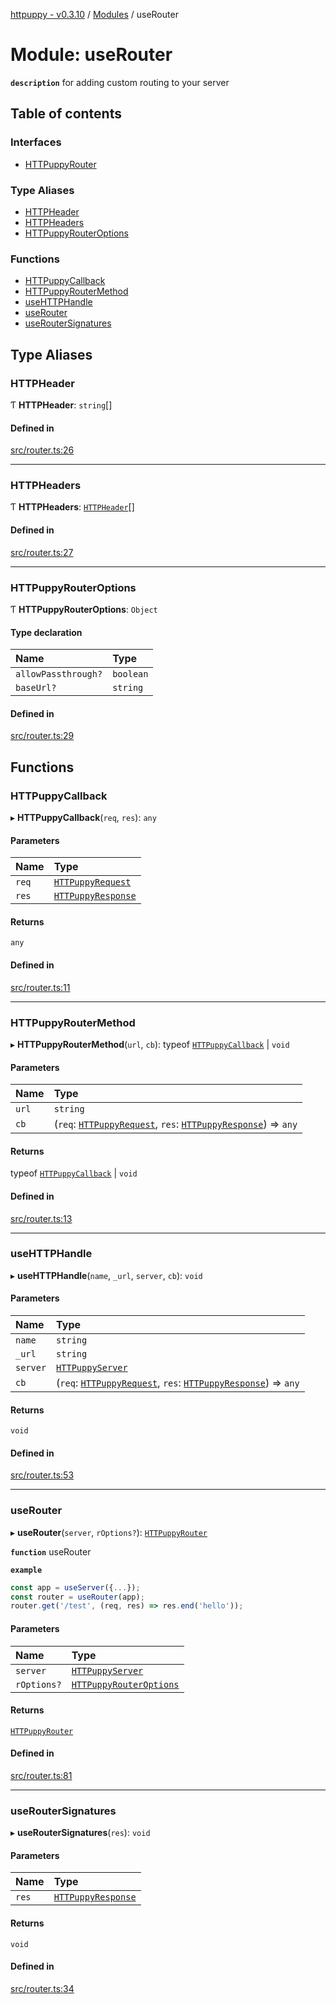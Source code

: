 [httpuppy - v0.3.10](../README.md) / [Modules](../modules.md) / useRouter

# Module: useRouter

**`description`** for adding custom routing to your server

## Table of contents

### Interfaces

- [HTTPuppyRouter](../interfaces/useRouter.HTTPuppyRouter.md)

### Type Aliases

- [HTTPHeader](useRouter.md#httpheader)
- [HTTPHeaders](useRouter.md#httpheaders)
- [HTTPuppyRouterOptions](useRouter.md#httpuppyrouteroptions)

### Functions

- [HTTPuppyCallback](useRouter.md#httpuppycallback)
- [HTTPuppyRouterMethod](useRouter.md#httpuppyroutermethod)
- [useHTTPHandle](useRouter.md#usehttphandle)
- [useRouter](useRouter.md#userouter)
- [useRouterSignatures](useRouter.md#useroutersignatures)

## Type Aliases

### HTTPHeader

Ƭ **HTTPHeader**: `string`[]

#### Defined in

[src/router.ts:26](https://github.com/abschill/httpuppy/blob/0ce48f2/src/router.ts#L26)

___

### HTTPHeaders

Ƭ **HTTPHeaders**: [`HTTPHeader`](useRouter.md#httpheader)[]

#### Defined in

[src/router.ts:27](https://github.com/abschill/httpuppy/blob/0ce48f2/src/router.ts#L27)

___

### HTTPuppyRouterOptions

Ƭ **HTTPuppyRouterOptions**: `Object`

#### Type declaration

| Name | Type |
| :------ | :------ |
| `allowPassthrough?` | `boolean` |
| `baseUrl?` | `string` |

#### Defined in

[src/router.ts:29](https://github.com/abschill/httpuppy/blob/0ce48f2/src/router.ts#L29)

## Functions

### HTTPuppyCallback

▸ **HTTPuppyCallback**(`req`, `res`): `any`

#### Parameters

| Name | Type |
| :------ | :------ |
| `req` | [`HTTPuppyRequest`](../interfaces/useServer.HTTPuppyRequest.md) |
| `res` | [`HTTPuppyResponse`](../interfaces/useServer.HTTPuppyResponse.md) |

#### Returns

`any`

#### Defined in

[src/router.ts:11](https://github.com/abschill/httpuppy/blob/0ce48f2/src/router.ts#L11)

___

### HTTPuppyRouterMethod

▸ **HTTPuppyRouterMethod**(`url`, `cb`): typeof [`HTTPuppyCallback`](useRouter.md#httpuppycallback) \| `void`

#### Parameters

| Name | Type |
| :------ | :------ |
| `url` | `string` |
| `cb` | (`req`: [`HTTPuppyRequest`](../interfaces/useServer.HTTPuppyRequest.md), `res`: [`HTTPuppyResponse`](../interfaces/useServer.HTTPuppyResponse.md)) => `any` |

#### Returns

typeof [`HTTPuppyCallback`](useRouter.md#httpuppycallback) \| `void`

#### Defined in

[src/router.ts:13](https://github.com/abschill/httpuppy/blob/0ce48f2/src/router.ts#L13)

___

### useHTTPHandle

▸ **useHTTPHandle**(`name`, `_url`, `server`, `cb`): `void`

#### Parameters

| Name | Type |
| :------ | :------ |
| `name` | `string` |
| `_url` | `string` |
| `server` | [`HTTPuppyServer`](../interfaces/useServer.HTTPuppyServer.md) |
| `cb` | (`req`: [`HTTPuppyRequest`](../interfaces/useServer.HTTPuppyRequest.md), `res`: [`HTTPuppyResponse`](../interfaces/useServer.HTTPuppyResponse.md)) => `any` |

#### Returns

`void`

#### Defined in

[src/router.ts:53](https://github.com/abschill/httpuppy/blob/0ce48f2/src/router.ts#L53)

___

### useRouter

▸ **useRouter**(`server`, `rOptions?`): [`HTTPuppyRouter`](../interfaces/useRouter.HTTPuppyRouter.md)

**`function`** useRouter

**`example`**
```javascript
const app = useServer({...});
const router = useRouter(app);
router.get('/test', (req, res) => res.end('hello'));
```

#### Parameters

| Name | Type |
| :------ | :------ |
| `server` | [`HTTPuppyServer`](../interfaces/useServer.HTTPuppyServer.md) |
| `rOptions?` | [`HTTPuppyRouterOptions`](useRouter.md#httpuppyrouteroptions) |

#### Returns

[`HTTPuppyRouter`](../interfaces/useRouter.HTTPuppyRouter.md)

#### Defined in

[src/router.ts:81](https://github.com/abschill/httpuppy/blob/0ce48f2/src/router.ts#L81)

___

### useRouterSignatures

▸ **useRouterSignatures**(`res`): `void`

#### Parameters

| Name | Type |
| :------ | :------ |
| `res` | [`HTTPuppyResponse`](../interfaces/useServer.HTTPuppyResponse.md) |

#### Returns

`void`

#### Defined in

[src/router.ts:34](https://github.com/abschill/httpuppy/blob/0ce48f2/src/router.ts#L34)
